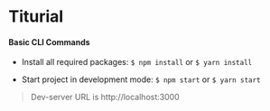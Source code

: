 # Titurial

#### Basic CLI Commands

- Install all required packages:
`$ npm install` or `$ yarn install`

- Start project in development mode:
`$ npm start` or `$ yarn start`


> Dev-server URL is http://localhost:3000
